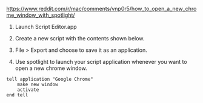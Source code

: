 https://www.reddit.com/r/mac/comments/vnp0r5/how_to_open_a_new_chrome_window_with_spotlight/

1.  Launch Script Editor.app
    
2.  Create a new script with the contents shown below.
    
3.  File > Export and choose to save it as an application.
    
4.  Use spotlight to launch your script application whenever you want to open a new chrome window.
    

```
tell application "Google Chrome"
    make new window
    activate
end tell
```